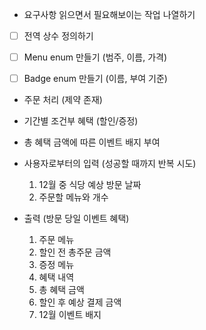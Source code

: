 - 요구사항 읽으면서 필요해보이는 작업 나열하기
- [ ] 전역 상수 정의하기

- [ ] Menu enum 만들기 (범주, 이름, 가격)
- [ ] Badge enum 만들기 (이름, 부여 기준)

- 주문 처리 (제약 존재)
- 기간별 조건부 혜택 (할인/증정)

- 총 혜택 금액에 따른 이벤트 배지 부여

- 사용자로부터의 입력 (성공할 때까지 반복 시도)
  1. 12월 중 식당 예상 방문 날짜
  2. 주문할 메뉴와 개수
- 출력 (방문 당일 이벤트 혜택)
  1. 주문 메뉴
  2. 할인 전 총주문 금액
  3. 증정 메뉴
  4. 혜택 내역
  5. 총 혜택 금액
  6. 할인 후 예상 결제 금액
  7. 12월 이벤트 배지
